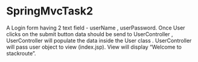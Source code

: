 # SpringMvcTask2
A Login form having 2 text field - userName , userPassword.
Once User clicks on the submit button data should be send to UserController ,
UserController will populate the data inside the User class .
UserController will pass user object to view (index.jsp).
View will display “Welcome <user> to stackroute”.

